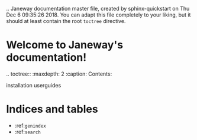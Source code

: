 .. Janeway documentation master file, created by
   sphinx-quickstart on Thu Dec  6 09:35:26 2018.
   You can adapt this file completely to your liking, but it should at least
   contain the root `toctree` directive.

# Welcome to Janeway's documentation!

.. toctree::
   :maxdepth: 2
   :caption: Contents:

   installation
   userguides


# Indices and tables

* :ref:`genindex`
* :ref:`search`

